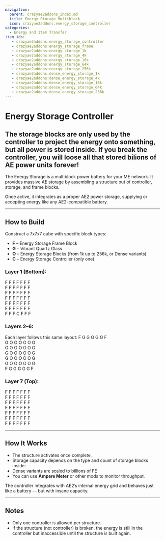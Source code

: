 ```yaml
---
navigation:
  parent: crazyae2addons_index.md
  title: Energy Storage Multiblock
  icon: crazyae2addons:energy_storage_controller
categories:
  - Energy and Item Transfer
item_ids:
   - crazyae2addons:energy_storage_controller
   - crazyae2addons:energy_storage_frame
   - crazyae2addons:energy_storage_1k
   - crazyae2addons:energy_storage_4k
   - crazyae2addons:energy_storage_16k
   - crazyae2addons:energy_storage_64k
   - crazyae2addons:energy_storage_256k
   - crazyae2addons:dense_energy_storage_1k
   - crazyae2addons:dense_energy_storage_4k
   - crazyae2addons:dense_energy_storage_16k
   - crazyae2addons:dense_energy_storage_64k
   - crazyae2addons:dense_energy_storage_256k
---
```


# Energy Storage Controller

<Row>
   <BlockImage id="crazyae2addons:energy_storage_controller" scale="4"></BlockImage>
   <BlockImage id="crazyae2addons:energy_storage_frame" scale="4"></BlockImage>
   <BlockImage id="crazyae2addons:energy_storage_16k" scale="4"></BlockImage>
   <BlockImage id="crazyae2addons:dense_energy_storage_64k" scale="4"></BlockImage>
</Row>

## The storage blocks are only used by the controller to project the energy onto something, but all power is stored inside. If you break the controller, you will loose all that stored bilions of AE power units forever!

The Energy Storage is a multiblock power battery for your ME network. It provides massive AE storage by assembling a structure out of controller, storage, and frame blocks.

Once active, it integrates as a proper AE2 power storage, supplying or accepting energy like any AE2-compatible battery.

---

## How to Build

Construct a 7x7x7 cube with specific block types:

- **F** – Energy Storage Frame Block
- **G** – Vibrant Quartz Glass
- **O** – Energy Storage Blocks (from 1k up to 256k, or Dense variants)
- **C** – Energy Storage Controller (only one)

### Layer 1 (Bottom):
F F F F F F F<br/>
F F F F F F F<br/>
F F F F F F F<br/>
F F F F F F F<br/>
F F F F F F F<br/>
F F F F F F F<br/>
F F F C F F F

### Layers 2–6:
Each layer follows this same layout:
F G G G G G F<br/>
G O O O O O G<br/>
G O O O O O G<br/>
G O O O O O G<br/>
G O O O O O G<br/>
G O O O O O G<br/>
F G G G G G F

### Layer 7 (Top):
F F F F F F F<br/>
F F F F F F F<br/>
F F F F F F F<br/>
F F F F F F F<br/>
F F F F F F F<br/>
F F F F F F F<br/>
F F F F F F F

---

## How It Works

- The structure activates once complete.
- Storage capacity depends on the type and count of storage blocks inside:
- Dense variants are scaled to billions of FE
- You can use **Ampere Meter** or other mods to monitor throughput.

The controller integrates with AE2’s internal energy grid and behaves just like a battery — but with insane capacity.

---

## Notes

- Only one controller is allowed per structure.
- If the structure (not controller) is broken, the energy is still in the controller but inaccessible until the structure is built again.
